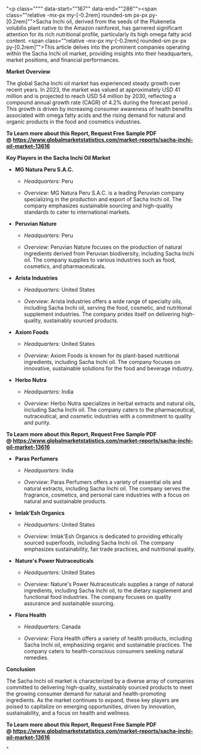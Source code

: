 "<p class="""" data-start=""167"" data-end=""286""><span class=""relative -mx-px my-[-0.2rem] rounded-sm px-px py-[0.2rem]"">Sacha Inchi oil, derived from the seeds of the Plukenetia volubilis plant native to the Amazon rainforest, has garnered significant attention for its rich nutritional profile, particularly its high omega fatty acid content.</span> <span class=""relative -mx-px my-[-0.2rem] rounded-sm px-px py-[0.2rem]"">This article delves into the prominent companies operating within the Sacha Inchi oil market, providing insights into their headquarters, market positions, and financial performances.</span></p>
<p class="""" data-start=""288"" data-end=""307""><strong data-start=""288"" data-end=""307"">Market Overview</strong></p>
<p class="""" data-start=""309"" data-end=""505""><span class=""relative -mx-px my-[-0.2rem] rounded-sm px-px py-[0.2rem]"">The global Sacha Inchi oil market has experienced steady growth over recent years.</span> <span class=""relative -mx-px my-[-0.2rem] rounded-sm px-px py-[0.2rem]"">In 2023, the market was valued at approximately USD 41 million and is projected to reach USD 54 million by 2030, reflecting a compound annual growth rate (CAGR) of 4.2% during the forecast period</span> . <span class=""relative -mx-px my-[-0.2rem] rounded-sm px-px py-[0.2rem]"">This growth is driven by increasing consumer awareness of health benefits associated with omega fatty acids and the rising demand for natural and organic products in the food and cosmetics industries.</span></p>
<p class="""" data-start=""309"" data-end=""505""><span class=""relative -mx-px my-[-0.2rem] rounded-sm px-px py-[0.2rem]""><strong>To Learn more about this Report, Request Free Sample PDF @&nbsp;<a href=""https://www.globalmarketstatistics.com/market-reports/sacha-inchi-oil-market-13616"">https://www.globalmarketstatistics.com/market-reports/sacha-inchi-oil-market-13616</a></strong></span></p>
<p class="""" data-start=""507"" data-end=""552""><strong data-start=""507"" data-end=""552"">Key Players in the Sacha Inchi Oil Market</strong></p>
<ul data-start=""554"" data-end=""3046"">
<li class="""" data-start=""554"" data-end=""830"">
<p class="""" data-start=""557"" data-end=""582""><strong data-start=""557"" data-end=""582"">MG Natura Peru S.A.C.</strong></p>
<ul data-start=""587"" data-end=""830"">
<li class="""" data-start=""587"" data-end=""686"">
<p class="""" data-start=""589"" data-end=""686""><em data-start=""589"" data-end=""604"">Headquarters:</em> <span class=""relative -mx-px my-[-0.2rem] rounded-sm px-px py-[0.2rem]"">Peru</span></p>
</li>
<li class="""" data-start=""691"" data-end=""830"">
<p class="""" data-start=""693"" data-end=""830""><em data-start=""693"" data-end=""704"">Overview:</em> <span class=""relative -mx-px my-[-0.2rem] rounded-sm px-px py-[0.2rem]"">MG Natura Peru S.A.C. is a leading Peruvian company specializing in the production and export of Sacha Inchi oil.</span> <span class=""relative -mx-px my-[-0.2rem] rounded-sm px-px py-[0.2rem]"">The company emphasizes sustainable sourcing and high-quality standards to cater to international markets.</span></p>
</li>
</ul>
</li>
<li class="""" data-start=""832"" data-end=""1106"">
<p class="""" data-start=""835"" data-end=""854""><strong data-start=""835"" data-end=""854"">Peruvian Nature</strong></p>
<ul data-start=""859"" data-end=""1106"">
<li class="""" data-start=""859"" data-end=""962"">
<p class="""" data-start=""861"" data-end=""962""><em data-start=""861"" data-end=""876"">Headquarters:</em> <span class=""relative -mx-px my-[-0.2rem] rounded-sm px-px py-[0.2rem]"">Peru</span></p>
</li>
<li class="""" data-start=""967"" data-end=""1106"">
<p class="""" data-start=""969"" data-end=""1106""><em data-start=""969"" data-end=""980"">Overview:</em> <span class=""relative -mx-px my-[-0.2rem] rounded-sm px-px py-[0.2rem]"">Peruvian Nature focuses on the production of natural ingredients derived from Peruvian biodiversity, including Sacha Inchi oil.</span> <span class=""relative -mx-px my-[-0.2rem] rounded-sm px-px py-[0.2rem]"">The company supplies to various industries such as food, cosmetics, and pharmaceuticals.</span></p>
</li>
</ul>
</li>
<li class="""" data-start=""1108"" data-end=""1384"">
<p class="""" data-start=""1111"" data-end=""1132""><strong data-start=""1111"" data-end=""1132"">Arista Industries</strong></p>
<ul data-start=""1137"" data-end=""1384"">
<li class="""" data-start=""1137"" data-end=""1240"">
<p class="""" data-start=""1139"" data-end=""1240""><em data-start=""1139"" data-end=""1154"">Headquarters:</em> <span class=""relative -mx-px my-[-0.2rem] rounded-sm px-px py-[0.2rem]"">United States</span></p>
</li>
<li class="""" data-start=""1245"" data-end=""1384"">
<p class="""" data-start=""1247"" data-end=""1384""><em data-start=""1247"" data-end=""1258"">Overview:</em> <span class=""relative -mx-px my-[-0.2rem] rounded-sm px-px py-[0.2rem]"">Arista Industries offers a wide range of specialty oils, including Sacha Inchi oil, serving the food, cosmetic, and nutritional supplement industries.</span> <span class=""relative -mx-px my-[-0.2rem] rounded-sm px-px py-[0.2rem]"">The company prides itself on delivering high-quality, sustainably sourced products.</span></p>
</li>
</ul>
</li>
<li class="""" data-start=""1386"" data-end=""1656"">
<p class="""" data-start=""1389"" data-end=""1404""><strong data-start=""1389"" data-end=""1404"">Axiom Foods</strong></p>
<ul data-start=""1409"" data-end=""1656"">
<li class="""" data-start=""1409"" data-end=""1512"">
<p class="""" data-start=""1411"" data-end=""1512""><em data-start=""1411"" data-end=""1426"">Headquarters:</em> <span class=""relative -mx-px my-[-0.2rem] rounded-sm px-px py-[0.2rem]"">United States</span></p>
</li>
<li class="""" data-start=""1517"" data-end=""1656"">
<p class="""" data-start=""1519"" data-end=""1656""><em data-start=""1519"" data-end=""1530"">Overview:</em> <span class=""relative -mx-px my-[-0.2rem] rounded-sm px-px py-[0.2rem]"">Axiom Foods is known for its plant-based nutritional ingredients, including Sacha Inchi oil.</span> <span class=""relative -mx-px my-[-0.2rem] rounded-sm px-px py-[0.2rem]"">The company focuses on innovative, sustainable solutions for the food and beverage industry.</span></p>
</li>
</ul>
</li>
<li class="""" data-start=""1658"" data-end=""1928"">
<p class="""" data-start=""1661"" data-end=""1676""><strong data-start=""1661"" data-end=""1676"">Herbo Nutra</strong></p>
<ul data-start=""1681"" data-end=""1928"">
<li class="""" data-start=""1681"" data-end=""1784"">
<p class="""" data-start=""1683"" data-end=""1784""><em data-start=""1683"" data-end=""1698"">Headquarters:</em> <span class=""relative -mx-px my-[-0.2rem] rounded-sm px-px py-[0.2rem]"">India</span></p>
</li>
<li class="""" data-start=""1789"" data-end=""1928"">
<p class="""" data-start=""1791"" data-end=""1928""><em data-start=""1791"" data-end=""1802"">Overview:</em> <span class=""relative -mx-px my-[-0.2rem] rounded-sm px-px py-[0.2rem]"">Herbo Nutra specializes in herbal extracts and natural oils, including Sacha Inchi oil.</span> <span class=""relative -mx-px my-[-0.2rem] rounded-sm px-px py-[0.2rem]"">The company caters to the pharmaceutical, nutraceutical, and cosmetic industries with a commitment to quality and purity.</span></p>
</li>
</ul>
</li>
</ul>
<p><strong data-start=""1933"" data-end=""1952""><strong>To Learn more about this Report, Request Free Sample PDF @&nbsp;<a href=""https://www.globalmarketstatistics.com/market-reports/sacha-inchi-oil-market-13616"">https://www.globalmarketstatistics.com/market-reports/sacha-inchi-oil-market-13616</a></strong></strong></p>
<ul data-start=""554"" data-end=""3046"">
<li class="""" data-start=""1930"" data-end=""2204"">
<p class="""" data-start=""1933"" data-end=""1952""><strong data-start=""1933"" data-end=""1952"">Paras Perfumers</strong></p>
<ul data-start=""1957"" data-end=""2204"">
<li class="""" data-start=""1957"" data-end=""2060"">
<p class="""" data-start=""1959"" data-end=""2060""><em data-start=""1959"" data-end=""1974"">Headquarters:</em> <span class=""relative -mx-px my-[-0.2rem] rounded-sm px-px py-[0.2rem]"">India</span></p>
</li>
<li class="""" data-start=""2065"" data-end=""2204"">
<p class="""" data-start=""2067"" data-end=""2204""><em data-start=""2067"" data-end=""2078"">Overview:</em> <span class=""relative -mx-px my-[-0.2rem] rounded-sm px-px py-[0.2rem]"">Paras Perfumers offers a variety of essential oils and natural extracts, including Sacha Inchi oil.</span> <span class=""relative -mx-px my-[-0.2rem] rounded-sm px-px py-[0.2rem]"">The company serves the fragrance, cosmetics, and personal care industries with a focus on natural and sustainable products.</span></p>
</li>
</ul>
</li>
<li class="""" data-start=""2206"" data-end=""2483"">
<p class="""" data-start=""2209"" data-end=""2231""><strong data-start=""2209"" data-end=""2231"">Imlak'Esh Organics</strong></p>
<ul data-start=""2236"" data-end=""2483"">
<li class="""" data-start=""2236"" data-end=""2339"">
<p class="""" data-start=""2238"" data-end=""2339""><em data-start=""2238"" data-end=""2253"">Headquarters:</em> <span class=""relative -mx-px my-[-0.2rem] rounded-sm px-px py-[0.2rem]"">United States</span></p>
</li>
<li class="""" data-start=""2344"" data-end=""2483"">
<p class="""" data-start=""2346"" data-end=""2483""><em data-start=""2346"" data-end=""2357"">Overview:</em> <span class=""relative -mx-px my-[-0.2rem] rounded-sm px-px py-[0.2rem]"">Imlak'Esh Organics is dedicated to providing ethically sourced superfoods, including Sacha Inchi oil.</span> <span class=""relative -mx-px my-[-0.2rem] rounded-sm px-px py-[0.2rem]"">The company emphasizes sustainability, fair trade practices, and nutritional quality.</span></p>
</li>
</ul>
</li>
<li class="""" data-start=""2485"" data-end=""2773"">
<p class="""" data-start=""2488"" data-end=""2521""><strong data-start=""2488"" data-end=""2521"">Nature's Power Nutraceuticals</strong></p>
<ul data-start=""2526"" data-end=""2773"">
<li class="""" data-start=""2526"" data-end=""2629"">
<p class="""" data-start=""2528"" data-end=""2629""><em data-start=""2528"" data-end=""2543"">Headquarters:</em> <span class=""relative -mx-px my-[-0.2rem] rounded-sm px-px py-[0.2rem]"">United States</span></p>
</li>
<li class="""" data-start=""2634"" data-end=""2773"">
<p class="""" data-start=""2636"" data-end=""2773""><em data-start=""2636"" data-end=""2647"">Overview:</em> <span class=""relative -mx-px my-[-0.2rem] rounded-sm px-px py-[0.2rem]"">Nature's Power Nutraceuticals supplies a range of natural ingredients, including Sacha Inchi oil, to the dietary supplement and functional food industries.</span> <span class=""relative -mx-px my-[-0.2rem] rounded-sm px-px py-[0.2rem]"">The company focuses on quality assurance and sustainable sourcing.</span></p>
</li>
</ul>
</li>
<li class="""" data-start=""2775"" data-end=""3046"">
<p class="""" data-start=""2778"" data-end=""2794""><strong data-start=""2778"" data-end=""2794"">Flora Health</strong></p>
<ul data-start=""2799"" data-end=""3046"">
<li class="""" data-start=""2799"" data-end=""2902"">
<p class="""" data-start=""2801"" data-end=""2902""><em data-start=""2801"" data-end=""2816"">Headquarters:</em> <span class=""relative -mx-px my-[-0.2rem] rounded-sm px-px py-[0.2rem]"">Canada</span></p>
</li>
<li class="""" data-start=""2907"" data-end=""3046"">
<p class="""" data-start=""2909"" data-end=""3046""><em data-start=""2909"" data-end=""2920"">Overview:</em> <span class=""relative -mx-px my-[-0.2rem] rounded-sm px-px py-[0.2rem]"">Flora Health offers a variety of health products, including Sacha Inchi oil, emphasizing organic and sustainable practices.</span> <span class=""relative -mx-px my-[-0.2rem] rounded-sm px-px py-[0.2rem]"">The company caters to health-conscious consumers seeking natural remedies.</span></p>
</li>
</ul>
</li>
</ul>
<p class="""" data-start=""3048"" data-end=""3062""><strong data-start=""3048"" data-end=""3062"">Conclusion</strong></p>
<p class="""" data-start=""3064"" data-end=""3189""><span class=""relative -mx-px my-[-0.2rem] rounded-sm px-px py-[0.2rem]"">The Sacha Inchi oil market is characterized by a diverse array of companies committed to delivering high-quality, sustainably sourced products to meet the growing consumer demand for natural and health-promoting ingredients.</span> <span class=""relative -mx-px my-[-0.2rem] rounded-sm px-px py-[0.2rem]"">As the market continues to expand, these key players are poised to capitalize on emerging opportunities, driven by innovation, sustainability, and a focus on health and wellness.</span></p>
<p class="""" data-start=""3064"" data-end=""3189""><span class=""relative -mx-px my-[-0.2rem] rounded-sm px-px py-[0.2rem]""><strong>To Learn more about this Report, Request Free Sample PDF @&nbsp;<a href=""https://www.globalmarketstatistics.com/market-reports/sacha-inchi-oil-market-13616"">https://www.globalmarketstatistics.com/market-reports/sacha-inchi-oil-market-13616</a></strong></span></p>"
